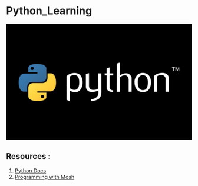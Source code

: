 #  Python_Learning
![logo](https://github.com/RahulBisht001/Python_Learning/blob/main/Python.webp)



## Resources :
 1. [Python Docs](https://docs.python.org/3/)
 2. [Programming with Mosh](https://www.youtube.com/watch?v=_uQrJ0TkZlc)
